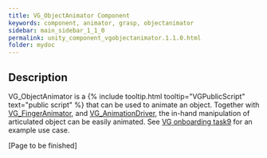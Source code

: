 ```yaml
---
title: VG_ObjectAnimator Component
keywords: component, animator, grasp, objectanimator
sidebar: main_sidebar_1_1_0
permalink: unity_component_vgobjectanimator.1.1.0.html
folder: mydoc
---
```


## Description

VG_ObjectAnimator is a {% include tooltip.html tooltip="VGPublicScript" text="public script" %} that can be used to animate an object. Together with [VG_FingerAnimator](unity_component_vgfingeranimator.1.1.0.html), and [VG_AnimationDriver](unity_component_vganimationdriver.1.1.0.html), the in-hand manipulation of articulated object can be easily animated. See [VG onboarding task9](unity_vgonboarding_task9.1.1.0.html) for an example use case.

[Page to be finished]
